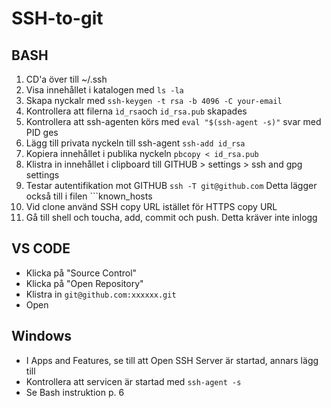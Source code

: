 # SSH-to-git

## BASH

1. CD'a över till ~/.ssh
2. Visa innehållet i katalogen med ```ls -la```
1. Skapa nyckalr med ```ssh-keygen -t rsa -b 4096 -C your-email```
1. Kontrollera att filerna ```ìd_rsa```och ```id_rsa.pub``` skapades
1. Kontrollera att ssh-agenten körs med ```eval "$(ssh-agent -s)"``` svar med PID ges
1. Lägg till privata nyckeln till ssh-agent ```ssh-add id_rsa```
1. Kopiera innehållet i publika nyckeln ```pbcopy < id_rsa.pub```
1. Klistra in innehållet i clipboard till GITHUB > settings > ssh and gpg settings
1. Testar autentifikation mot GITHUB ```ssh -T git@github.com``` Detta lägger också till i filen ```known_hosts
1. Vid clone använd SSH copy URL istället för HTTPS copy URL
1. Gå till shell och toucha, add, commit och push. Detta kräver inte inlogg

## VS CODE

* Klicka på "Source Control"
* Klicka på "Open Repository"
* Klistra in ```git@github.com:xxxxxx.git```
* Open

## Windows

* I Apps and Features, se till att Open SSH Server är startad, annars lägg till
* Kontrollera att servicen är startad med ```ssh-agent -s```
* Se Bash instruktion p. 6